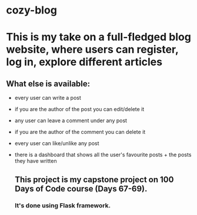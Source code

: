 # cozy-blog

# This is my take on a full-fledged blog website, where users can register, log in, explore different articles

## What else is available:

- every user can write a post
- if you are the author of the post you can edit/delete it
- any user can leave a comment under any post
- if you are the author of the comment you can delete it
- every user can like/unlike any post
- there is a dashboard that shows all the user's favourite posts + the posts they have written

  ## This project is my capstone project on 100 Days of Code course (Days 67-69).
  ### It's done using Flask framework.
